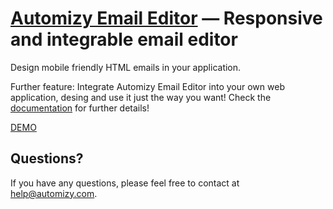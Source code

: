 [Automizy Email Editor](http://emaileditor.automizy.com/) — Responsive and integrable email editor
==============================================================================================

Design mobile friendly HTML emails in your application.

Further feature: Integrate Automizy Email Editor into your own web application, desing and use it just the way you want!
Check the [documentation](http://developers.automizy.com/emaileditor) for further details!

[DEMO](http://emaileditor.automizy.com/)


Questions?
----------
If you have any questions, please feel free to contact at [help@automizy.com](mailto:help@automizy.com).
